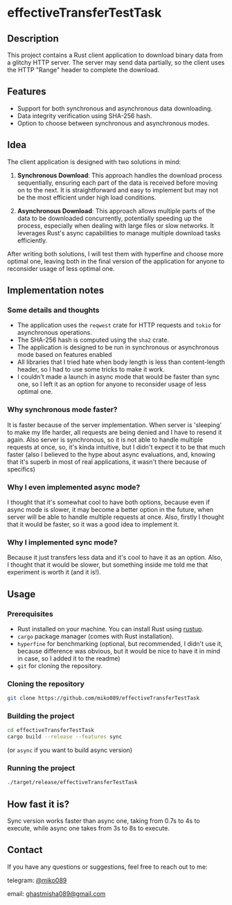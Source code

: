 # effectiveTransferTestTask
## Description
This project contains a Rust client application to download binary 
data from a glitchy HTTP server. The server may send data partially, 
so the client uses the HTTP "Range" header to complete the download.

## Features
- Support for both synchronous and asynchronous data downloading.
- Data integrity verification using SHA-256 hash.
- Option to choose between synchronous and asynchronous modes.

## Idea
The client application is designed with two solutions in mind:
1. **Synchronous Download**: This approach handles the download process 
sequentially, ensuring each part of the data is received before 
moving on to the next. It is straightforward and easy to implement 
but may not be the most efficient under high load conditions.

2. **Asynchronous Download**: This approach allows multiple parts of the 
data to be downloaded concurrently, potentially speeding up the process, 
especially when dealing with large files or slow networks. It leverages 
Rust's async capabilities to manage multiple download tasks efficiently.

After writing both solutions, I will test them with hyperfine and choose more optimal one, 
leaving both in the final version of the application for anyone to reconsider usage of less
optimal one.

## Implementation notes
### Some details and thoughts
- The application uses the `reqwest` crate for HTTP requests and 
  `tokio` for asynchronous operations.
- The SHA-256 hash is computed using the `sha2` crate.
- The application is designed to be run in synchronous or asynchronous mode 
  based on features enabled
- All libraries that I tried hate when body length is less than content-length
  header, so I had to use some tricks to make it work.
- I couldn't made a launch in async mode that would be faster than sync one, 
  so I left it as an option for anyone to reconsider usage of less optimal one.

### Why synchronous mode faster?
It is faster because of the server implementation. When server is 'sleeping' to make my
 life harder, all requests are being denied and I have to resend it again. Also server is
 synchronous, so it is not able to handle multiple requests at once, so, it's kinda intuitive,
 but I didn't expect it to be that much faster (also I believed to the hype about async evaluations,
 and, knowing that it's superb in most of real applications, 
 it wasn't there because of specifics)

### Why I even implemented async mode?
I thought that it's somewhat cool to have both options, 
 because even if async mode is slower, it may become a better
 option in the future, when server will be able to handle multiple 
 requests at once. Also, firstly I thought that it would be faster,
 so it was a good idea to implement it.

### Why I implemented sync mode?
Because it just transfers less data and it's cool to have it
 as an option. Also, I thought that it would be slower, 
 but something inside me told me that experiment is worth it (and it is!).

## Usage
### Prerequisites
- Rust installed on your machine. You can install Rust using [rustup](https://rustup.rs/).
- `cargo` package manager (comes with Rust installation).
- `hyperfine` for benchmarking (optional, but recommended, I didn't use it, because difference
  was obvious, but it would be nice to have it in mind in case, 
  so I added it to the readme)
- `git` for cloning the repository.

### Cloning the repository
```bash
git clone https://github.com/miko089/effectiveTransferTestTask
```
### Building the project
```bash
cd effectiveTransferTestTask
cargo build --release --features sync
```
(or `async` if you want to build async version)
### Running the project
```bash
./target/release/effectiveTransferTestTask
```

## How fast it is?
Sync version works faster than async one, taking from 0.7s to 4s to execute,
while async one takes from 3s to 8s to execute.

## Contact
If you have any questions or suggestions, feel free to reach out to me:

telegram: [@miko089](http://t.me/miko089)

email: ghastmisha089@gmail.com




